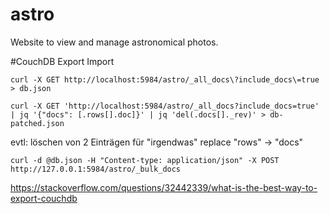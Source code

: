 # astro
Website to view and manage astronomical photos.

#CouchDB Export Import

```
curl -X GET http://localhost:5984/astro/_all_docs\?include_docs\=true > db.json

curl -X GET 'http://localhost:5984/astro/_all_docs?include_docs=true' | jq '{"docs": [.rows[].doc]}' | jq 'del(.docs[]._rev)' > db-patched.json

```

evtl: löschen von 2 Einträgen für "irgendwas"
replace "rows" -> "docs"

```
curl -d @db.json -H "Content-type: application/json" -X POST http://127.0.0.1:5984/astro/_bulk_docs
```


https://stackoverflow.com/questions/32442339/what-is-the-best-way-to-export-couchdb
